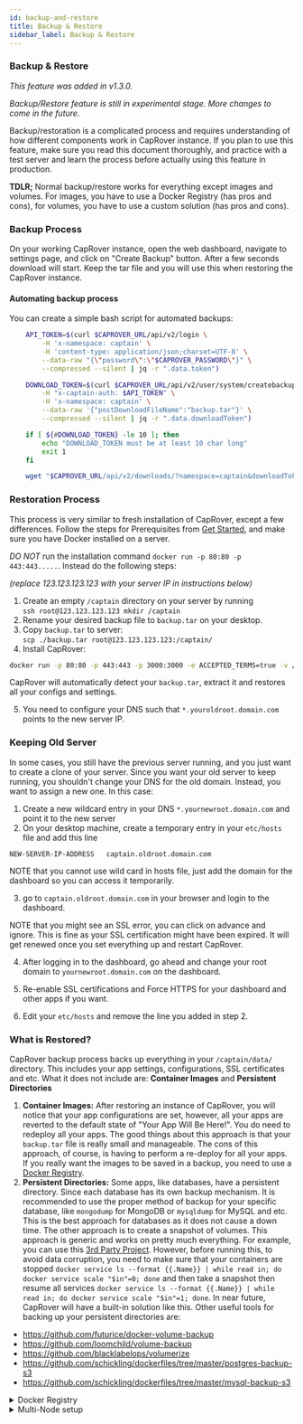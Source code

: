 ```yaml
---
id: backup-and-restore
title: Backup & Restore
sidebar_label: Backup & Restore
---
```


### Backup & Restore

_This feature was added in v1.3.0._

_Backup/Restore feature is still in experimental stage. More changes to come in the future._

Backup/restoration is a complicated process and requires understanding of how different components work in CapRover instance. If you plan to use this feature, make sure you read this document thoroughly, and practice with a test server and learn the process before actually using this feature in production.

**TDLR;** Normal backup/restore works for everything except images and volumes. For images, you have to use a Docker Registry (has pros and cons), for volumes, you have to use a custom solution (has pros and cons).

### Backup Process

On your working CapRover instance, open the web dashboard, navigate to settings page, and click on "Create Backup" button. After a few seconds download will start. Keep the tar file and you will use this when restoring the CapRover instance.

#### Automating backup process

You can create a simple bash script for automated backups:

```bash
    API_TOKEN=$(curl $CAPROVER_URL/api/v2/login \
        -H 'x-namespace: captain' \
        -H 'content-type: application/json;charset=UTF-8' \
        --data-raw "{\"password\":\"$CAPROVER_PASSWORD\"}" \
        --compressed --silent | jq -r ".data.token")

    DOWNLOAD_TOKEN=$(curl $CAPROVER_URL/api/v2/user/system/createbackup \
        -H "x-captain-auth: $API_TOKEN" \
        -H 'x-namespace: captain' \
        --data-raw '{"postDownloadFileName":"backup.tar"}' \
        --compressed --silent | jq -r ".data.downloadToken")

    if [ ${#DOWNLOAD_TOKEN} -le 10 ]; then
        echo "DOWNLOAD_TOKEN must be at least 10 char long"
        exit 1
    fi

    wget "$CAPROVER_URL/api/v2/downloads/?namespace=captain&downloadToken=$DOWNLOAD_TOKEN" -O backup.tar
```

### Restoration Process

This process is very similar to fresh installation of CapRover, except a few differences. Follow the steps for Prerequisites from [Get Started](get-started.md), and make sure you have Docker installed on a server.

_DO NOT_ run the installation command `docker run -p 80:80 -p 443:443.....`. Instead do the following steps:

_(replace 123.123.123.123 with your server IP in instructions below)_

1. Create an empty `/captain` directory on your server by running <br/> `ssh root@123.123.123.123 mkdir /captain`
2. Rename your desired backup file to `backup.tar` on your desktop.
3. Copy `backup.tar` to server: <br/> `scp ./backup.tar root@123.123.123.123:/captain/`
4. Install CapRover:

```bash
docker run -p 80:80 -p 443:443 -p 3000:3000 -e ACCEPTED_TERMS=true -v /var/run/docker.sock:/var/run/docker.sock -v /captain:/captain caprover/caprover
```

CapRover will automatically detect your `backup.tar`, extract it and restores all your configs and settings.

5. You need to configure your DNS such that `*.youroldroot.domain.com` points to the new server IP.

### Keeping Old Server

In some cases, you still have the previous server running, and you just want to create a clone of your server. Since you want your old server to keep running, you shouldn't change your DNS for the old domain. Instead, you want to assign a new one. In this case:

1. Create a new wildcard entry in your DNS `*.yournewroot.domain.com` and point it to the new server
2. On your desktop machine, create a temporary entry in your `etc/hosts` file and add this line

```
NEW-SERVER-IP-ADDRESS   captain.oldroot.domain.com
```

NOTE that you cannot use wild card in hosts file, just add the domain for the dashboard so you can access it temporarily.

3. go to `captain.oldroot.domain.com` in your browser and login to the dashboard.

NOTE that you might see an SSL error, you can click on advance and ignore. This is fine as your SSL certification might have been expired. It will get renewed once you set everything up and restart CapRover.

4. After logging in to the dashboard, go ahead and change your root domain to `yournewroot.domain.com` on the dashboard.

5. Re-enable SSL certifications and Force HTTPS for your dashboard and other apps if you want.

6. Edit your `etc/hosts` and remove the line you added in step 2.

### What is Restored?

CapRover backup process backs up everything in your `/captain/data/` directory. This includes your app settings, configurations, SSL certificates and etc. What it does not include are: **Container Images** and **Persistent Directories**

1. **Container Images:** After restoring an instance of CapRover, you will notice that your app configurations are set, however, all your apps are reverted to the default state of "Your App Will Be Here!". You do need to redeploy all your apps. The good things about this approach is that your `backup.tar` file is really small and manageable. The cons of this approach, of course, is having to perform a re-deploy for all your apps. If you really want the images to be saved in a backup, you need to use a [Docker Registry](#d-r).
2. **Persistent Directories:** Some apps, like databases, have a persistent directory. Since each database has its own backup mechanism. It is recommended to use the proper method of backup for your specific database, like `mongodump` for MongoDB or `mysqldump` for MySQL and etc. This is the best approach for databases as it does not cause a down time. The other approach is to create a snapshot of volumes. This approach is generic and works on pretty much everything. For example, you can use this [3rd Party Project](https://github.com/loomchild/volume-backup). However, before running this, to avoid data corruption, you need to make sure that your containers are stopped `docker service ls --format {{.Name}} | while read in; do docker service scale "$in"=0; done` and then take a snapshot then resume all services `docker service ls --format {{.Name}} | while read in; do docker service scale "$in"=1; done`. In near future, CapRover will have a built-in solution like this.
   Other useful tools for backing up your persistent directories are:

- https://github.com/futurice/docker-volume-backup
- https://github.com/loomchild/volume-backup
- https://github.com/blacklabelops/volumerize
- https://github.com/schickling/dockerfiles/tree/master/postgres-backup-s3
- https://github.com/schickling/dockerfiles/tree/master/mysql-backup-s3

<details>
  <summary>Docker Registry</summary>


### Docker Registry Instructions

As noted above, container images are not part of the backup. To ensure that your apps do not require a re-deploy after the restoration process, you need to make sure that you're using a Docker Registry. A Docker Registry is a place where images for your apps will be stored.

#### 3rd Party Registry

If you set the "default push registry" in your CapRover dashboard under Cluster section, every image will get pushed to the registry once it's built on the server. This is the best option as it's a separate entity and you are not responsible for keeping your images. Once you restore your CapRover instance, everything just works like a charm!

#### Self Hosted Registry

If you set the "default push registry" to CapRover self-hosted registry, your app will work out of the box after the restoration process. However, on the negative side, your `backup.tar` will be very big. This file will include all images that are built on your server.

If you had previously set the self-hosted registry, but you changed your mind and disabled the self-hosted registry to switched to a 3rd party registry, your backup files will still be big as the files are still sitting on your host system. If you want to purge all images stored in your registry, delete the registry directory `rm -rf /captain/data/registry`

</details>

<details>
  <summary>Multi-Node setup</summary>


### Multi Nodes

What happens when you have a cluster? Backup and restoration process is pretty much the same as single node, except during the restoration, the first run exits after it detects that you're trying to restore a cluster. Your are asked to edit a file and add IP addresses of new nodes.

For example, previously you had 2 nodes:

- 222.222.222.10 (Main node)
- 222.222.222.11

For restoration you have prepared 2 nodes:

- 222.222.222.20 (Main node)
- 222.222.222.21

You run the restoration script on `222.222.222.20` and the script exits asking you to enter the information for the second node. You edit the restoration instructions file and enter `222.222.222.21` as the new IP for the old IP of `222.222.222.11`.

Next, you need to copy your private key (usually named `id_rsa`) to your server. For example, on linux:

```bash
scp /home/myuser/.ssh/id_rsa root@123.123.123.123:/captain/
```

_Make sure to delete this file from the server once the restoration process is finished_

Now re-run the restoration script (the same one that exited and asked for more info). Now this process goes through and your nodes will be restored, apps will be adjusted to move to the new nodes. For example if previously, you had a persistent app locked on the second node, it'll be locked to the second node in the restored instance as well.

Volume restoration for the cluster is a bit more complicated. But if you are using a cluster, you probably know what you are doing :-)

</details>
